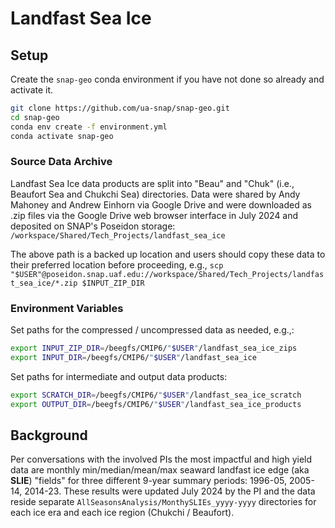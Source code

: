 # Landfast Sea Ice
## Setup
Create the `snap-geo` conda environment if you have not done so already and activate it.
```sh
git clone https://github.com/ua-snap/snap-geo.git
cd snap-geo
conda env create -f environment.yml
conda activate snap-geo
```

### Source Data Archive
Landfast Sea Ice data products are split into "Beau" and "Chuk" (i.e., Beaufort Sea and Chukchi Sea) directories. Data were shared by Andy Mahoney and Andrew Einhorn via Google Drive and were downloaded as .zip files via the Google Drive web browser interface in July 2024 and deposited on SNAP's Poseidon storage:
`/workspace/Shared/Tech_Projects/landfast_sea_ice`

The above path is a backed up location and users should copy these data to their preferred location before proceeding, e.g.,
`scp "$USER"@poseidon.snap.uaf.edu://workspace/Shared/Tech_Projects/landfast_sea_ice/*.zip $INPUT_ZIP_DIR`

### Environment Variables
Set paths for the compressed / uncompressed data as needed, e.g.,:
```sh
export INPUT_ZIP_DIR=/beegfs/CMIP6/"$USER"/landfast_sea_ice_zips
export INPUT_DIR=/beegfs/CMIP6/"$USER"/landfast_sea_ice
```
Set paths for intermediate and output data products:
```sh
export SCRATCH_DIR=/beegfs/CMIP6/"$USER"/landfast_sea_ice_scratch
export OUTPUT_DIR=/beegfs/CMIP6/"$USER"/landfast_sea_ice_products
``` 

## Background
Per conversations with the involved PIs the most impactful and high yield data are monthly min/median/mean/max seaward landfast ice edge (aka **SLIE**) "fields" for three different 9-year summary periods: 1996-05, 2005-14, 2014-23. These results were updated July 2024 by the PI and the data reside separate `AllSeasonsAnalysis/MonthySLIEs_yyyy-yyyy` directories for each ice era and each ice region (Chukchi / Beaufort).

